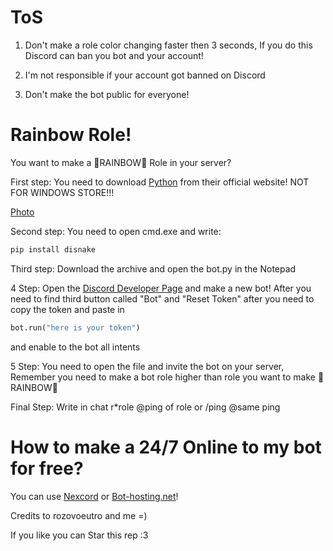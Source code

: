 # ToS
1. Don't make a role color changing faster then 3 seconds, If you do this Discord can ban you bot and your account!

2. I'm not responsible if your account got banned on Discord

3. Don't make the bot public for everyone!

# Rainbow Role!
You want to make a 🌈RAINBOW🌈 Role in your server?

First step: You need to download [Python](https://python.org) from their official website! NOT FOR WINDOWS STORE!!!

[Photo](https://learn.arm.com/install-guides/_images/py1-woa.png)

Second step: You need to open cmd.exe and write: 
```py
pip install disnake
```
Third step: Download the archive and open the bot.py in the Notepad

4 Step: Open the [Discord Developer Page](https://discord.com/developers/applications) and make a new bot! After you need to find third button called "Bot" and "Reset Token" after you need to copy the token and paste in 
```py
bot.run("here is your token")
```
and enable to the bot all intents

5 Step: You need to open the file and invite the bot on your server, Remember you need to make a bot role higher than role you want to make 🌈RAINBOW🌈

Final Step: Write in chat r*role @ping of role or /ping @same ping

# How to make a 24/7 Online to my bot for free?

You can use [Nexcord](https://nexcord.com) or [Bot-hosting.net](https://bot-hosting.net)!

Credits to rozovoeutro and me =)

If you like you can Star this rep :3
